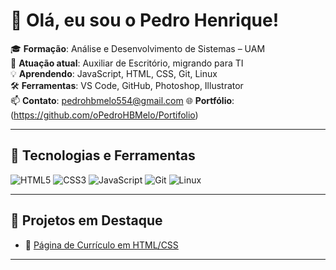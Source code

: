 # 👋 Olá, eu sou o Pedro Henrique!

🎓 **Formação**: Análise e Desenvolvimento de Sistemas – UAM  
💼 **Atuação atual**: Auxiliar de Escritório, migrando para TI  
💡 **Aprendendo**: JavaScript, HTML, CSS, Git, Linux  
🛠 **Ferramentas**: VS Code, GitHub, Photoshop, Illustrator  
📫 **Contato**: pedrohbmelo554@gmail.com
🌐 **Portfólio**: (https://github.com/oPedroHBMelo/Portifolio)

---

## 🚀 Tecnologias e Ferramentas

![HTML5](https://img.shields.io/badge/HTML5-E34F26?style=flat&logo=html5&logoColor=white)
![CSS3](https://img.shields.io/badge/CSS3-1572B6?style=flat&logo=css3&logoColor=white)
![JavaScript](https://img.shields.io/badge/JavaScript-F7DF1E?style=flat&logo=javascript&logoColor=black)
![Git](https://img.shields.io/badge/Git-F05032?style=flat&logo=git&logoColor=white)
![Linux](https://img.shields.io/badge/Linux-FCC624?style=flat&logo=linux&logoColor=black)

---

## 📌 Projetos em Destaque

- 🧾 [Página de Currículo em HTML/CSS]([https://github.com/pedrohbamelo/curriculo-html](https://github.com/oPedroHBMelo/Portifolio))

---



